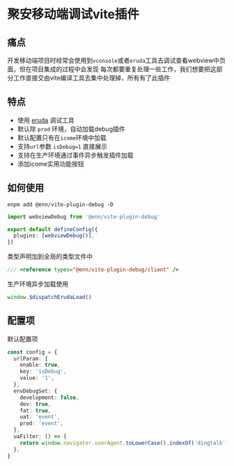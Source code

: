 # 聚安移动端调试vite插件

## 痛点

开发移动端项目时经常会使用到`vconsole`或者`eruda`工具去调试查看webview中页面，但在项目集成的过程中会发现
每次都要重复处理一些工作，我们想要把这部分工作直接交由vite编译工具去集中处理掉，所有有了此插件

## 特点

- 使用 [eruda](https://github.com/liriliri/eruda) 调试工具
- 默认除 `prod` 环境，自动加载debug插件
- 默认配置只有在`icome`环境中加载
- 支持`url`参数 `isDebug=1` 直接展示
- 支持在生产环境通过事件异步触发插件加载
- 添加icome实用功能按钮

## 如何使用

```shell
enpm add @enn/vite-plugin-debug -D
```

```ts
import webviewDebug from '@enn/vite-plugin-debug'

export default defineConfig({
  plugins: [webviewDebug()],
})
```
类型声明加到全局的类型文件中

```ts
/// <reference types="@enn/vite-plugin-debug/client" />
```

生产环境异步加载使用

```ts
window.$dispatchErudaLoad()
```

## 配置项

默认配置项

```ts
const config = {
  urlParam: {
    enable: true,
    key: 'isDebug',
    value: '1',
  },
  envDebugSet: {
    development: false,
    dev: true,
    fat: true,
    uat: 'event',
    prod: 'event',
  },
  uaFilter: () => {
    return window.navigator.userAgent.toLowerCase().indexOf('dingtalk') > -1
  },
}
```
